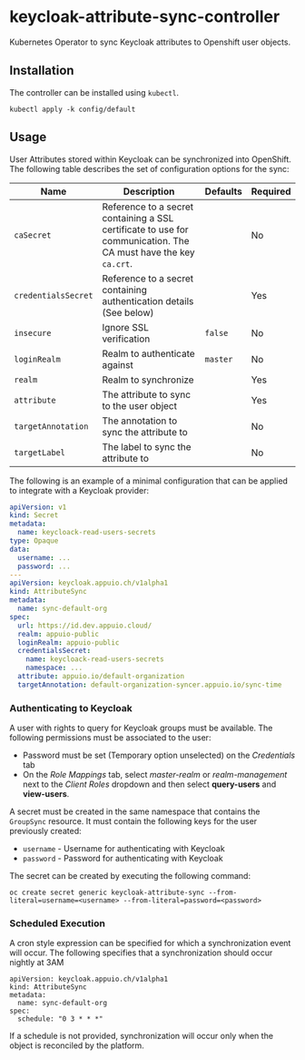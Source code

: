 # keycloak-attribute-sync-controller

Kubernetes Operator to sync Keycloak attributes to Openshift user objects.

## Installation

The controller can be installed using `kubectl`.

```shell
kubectl apply -k config/default
```

## Usage

User Attributes stored within Keycloak can be synchronized into OpenShift. The following table describes the set of configuration options for the sync:

| Name                | Description                                                                                                     | Defaults | Required |
| ------------------- | --------------------------------------------------------------------------------------------------------------- | -------- | -------- |
| `caSecret`          | Reference to a secret containing a SSL certificate to use for communication. The CA must have the key `ca.crt`. |          | No       |
| `credentialsSecret` | Reference to a secret containing authentication details (See below)                                             |          | Yes      |
| `insecure`          | Ignore SSL verification                                                                                         | `false`  | No       |
| `loginRealm`        | Realm to authenticate against                                                                                   | `master` | No       |
| `realm`             | Realm to synchronize                                                                                            |          | Yes      |
| `attribute`         | The attribute to sync to the user object                                                                        |          | Yes      |
| `targetAnnotation`  | The annotation to sync the attribute to                                                                         |          | No       |
| `targetLabel`       | The label to sync the attribute to                                                                              |          | No       |

The following is an example of a minimal configuration that can be applied to integrate with a Keycloak provider:

```yaml
apiVersion: v1
kind: Secret
metadata:
  name: keycloack-read-users-secrets
type: Opaque
data:
  username: ...
  password: ...
---
apiVersion: keycloak.appuio.ch/v1alpha1
kind: AttributeSync
metadata:
  name: sync-default-org
spec:
  url: https://id.dev.appuio.cloud/
  realm: appuio-public
  loginRealm: appuio-public
  credentialsSecret:
    name: keycloack-read-users-secrets
    namespace: ...
  attribute: appuio.io/default-organization
  targetAnnotation: default-organization-syncer.appuio.io/sync-time
```

### Authenticating to Keycloak

A user with rights to query for Keycloak groups must be available. The following permissions must be associated to the user:

* Password must be set (Temporary option unselected) on the _Credentials_ tab
* On the _Role Mappings_ tab, select _master-realm_ or _realm-management_ next to the _Client Roles_ dropdown and then select **query-users** and **view-users**.

A secret must be created in the same namespace that contains the `GroupSync` resource. It must contain the following keys for the user previously created:

* `username` - Username for authenticating with Keycloak
* `password` - Password for authenticating with Keycloak

The secret can be created by executing the following command:

```shell
oc create secret generic keycloak-attribute-sync --from-literal=username=<username> --from-literal=password=<password>
```

### Scheduled Execution

A cron style expression can be specified for which a synchronization event will occur. The following specifies that a synchronization should occur nightly at 3AM

```shell
apiVersion: keycloak.appuio.ch/v1alpha1
kind: AttributeSync
metadata:
  name: sync-default-org
spec:
  schedule: "0 3 * * *"
```

If a schedule is not provided, synchronization will occur only when the object is reconciled by the platform.
